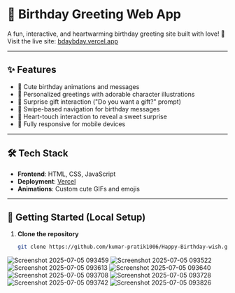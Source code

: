 # 🎉 Birthday Greeting Web App

A fun, interactive, and heartwarming birthday greeting site built with love! 🥳  
Visit the live site: [bdaybday.vercel.app](https://bdaybday.vercel.app)

---

## ✨ Features

- 🎂 Cute birthday animations and messages  
- 💌 Personalized greetings with adorable character illustrations  
- 🎁 Surprise gift interaction ("Do you want a gift?" prompt)  
- 🧭 Swipe-based navigation for birthday messages  
- 💖 Heart-touch interaction to reveal a sweet surprise  
- 📱 Fully responsive for mobile devices  

---

## 🛠️ Tech Stack

- **Frontend**: HTML, CSS, JavaScript  
- **Deployment**: [Vercel](https://vercel.com)  
- **Animations**: Custom cute GIFs and emojis  

---

## 🚀 Getting Started (Local Setup)

1. **Clone the repository**
   ```bash
   git clone https://github.com/kumar-pratik1006/Happy-Birthday-wish.git

  ![Screenshot 2025-07-05 093459](https://github.com/user-attachments/assets/e3b76180-beb8-4282-83ca-480932d3d820)
  ![Screenshot 2025-07-05 093522](https://github.com/user-attachments/assets/32566d55-30f1-4304-9e82-263465b13bf7)
  ![Screenshot 2025-07-05 093613](https://github.com/user-attachments/assets/5db78139-7509-4370-920c-ccd99c67a696)
  ![Screenshot 2025-07-05 093640](https://github.com/user-attachments/assets/b703895c-4289-4520-817f-5f0176db2d05)
  ![Screenshot 2025-07-05 093708](https://github.com/user-attachments/assets/226a9af2-da51-4634-a4ee-54499db1fb64)
  ![Screenshot 2025-07-05 093728](https://github.com/user-attachments/assets/3c0b77e9-608c-4494-a50c-c5df96ecd290)
  ![Screenshot 2025-07-05 093742](https://github.com/user-attachments/assets/54b639e9-c274-45f1-a711-9ed7c6b13fdb)
  ![Screenshot 2025-07-05 093826](https://github.com/user-attachments/assets/4ba10071-4065-4a45-8ca0-50bfbe505aeb)







 
